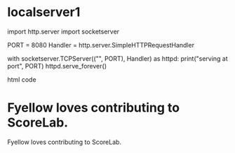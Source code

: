 # localserver1
import http.server
import socketserver

PORT = 8080
Handler = http.server.SimpleHTTPRequestHandler

with socketserver.TCPServer(("", PORT), Handler) as httpd:
    print("serving at port", PORT)
    httpd.serve_forever()

html code
<html>
     <head>
         <title>Fyellow loves contributing to ScoreLab.</title>
     </head>
       <body>
        <h1>Fyellow loves contributing to ScoreLab.</h1>
        <p>Fyellow loves contributing to ScoreLab.</p>
       </body>
</html>
